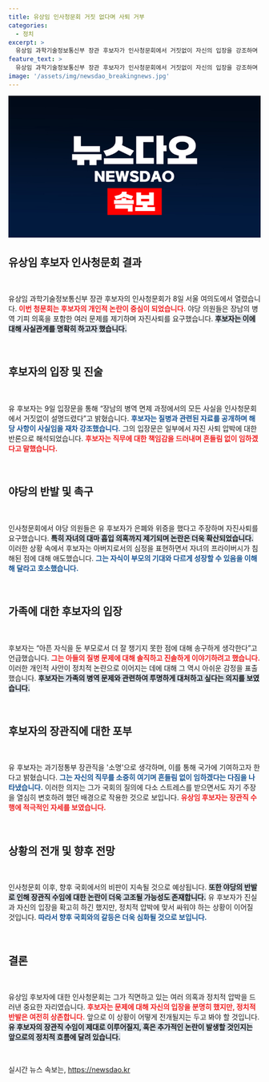 ```yaml
---
title: 유상임 인사청문회 거짓 없다며 사퇴 거부
categories:
  - 정치
excerpt: >
  유상임 과학기술정보통신부 장관 후보자가 인사청문회에서 거짓없이 자신의 입장을 강조하며 야권의 자진사퇴 압박에 강력히 반발했다. 후보자의 자녀 병역 기피 의혹과 개인적 사정이 곤혹스러운 상황 속에서, 그는 부모의 마음을 호소하며 직무 수행 의지를 드러냈다.
feature_text: >
  유상임 과학기술정보통신부 장관 후보자가 인사청문회에서 거짓없이 자신의 입장을 강조하며 야권의 자진사퇴 압박에 강력히 반발했다. 후보자의 자녀 병역 기피 의혹과 개인적 사정이 곤혹스러운 상황 속에서, 그는 부모의 마음을 호소하며 직무 수행 의지를 드러냈다.
image: '/assets/img/newsdao_breakingnews.jpg'
---
```


<p><img src="/assets/img/newsdao_breakingnews.jpg" alt="bookingtag 속보" /></p>

<h2 data-ke-size="size26">유상임 후보자 인사청문회 결과</h2>

<p data-ke-size="size16">&nbsp;</p>

<p>유상임 과학기술정보통신부 장관 후보자의 인사청문회가 8일 서울 여의도에서 열렸습니다. <b><span style="color: #ee2323;">이번 청문회는 후보자의 개인적 논란이 중심이 되었습니다.</span></b> 야당 의원들은 장남의 병역 기피 의혹을 포함한 여러 문제를 제기하며 자진사퇴를 요구했습니다. <b><span style="background-color: #21538527;">후보자는 이에 대해 사실관계를 명확히 하고자 했습니다.</span></b>  </p>

<p data-ke-size="size16">&nbsp;</p>

<h2 data-ke-size="size26">후보자의 입장 및 진술</h2>

<p data-ke-size="size16">&nbsp;</p>

<p>유 후보자는 9일 입장문을 통해 “장남의 병역 면제 과정에서의 모든 사실을 인사청문회에서 거짓없이 설명드렸다”고 밝혔습니다. <b><span style="color: #1a5490;">후보자는 질병과 관련된 자료를 공개하며 해당 사항이 사실임을 재차 강조했습니다.</span></b> 그의 입장문은 일부에서 자진 사퇴 압박에 대한 반론으로 해석되었습니다. <b><span style="color: #ee2323;">후보자는 직무에 대한 책임감을 드러내며 흔들림 없이 임하겠다고 말했습니다.</span></b>  </p>

<p data-ke-size="size16">&nbsp;</p>

<h2 data-ke-size="size26">야당의 반발 및 촉구</h2>

<p data-ke-size="size16">&nbsp;</p>

<p>인사청문회에서 야당 의원들은 유 후보자가 은폐와 위증을 했다고 주장하며 자진사퇴를 요구했습니다. <b><span style="background-color: #21538527;">특히 자녀의 대마 흡입 의혹까지 제기되며 논란은 더욱 확산되었습니다.</span></b> 이러한 상황 속에서 후보자는 아버지로서의 심정을 표현하면서 자녀의 프라이버시가 침해된 점에 대해 애도했습니다. <b><span style="color: #1a5490;">그는 자식이 부모의 기대와 다르게 성장할 수 있음을 이해해 달라고 호소했습니다.</span></b>  </p>

<p data-ke-size="size16">&nbsp;</p>

<h2 data-ke-size="size26">가족에 대한 후보자의 입장</h2>

<p data-ke-size="size16">&nbsp;</p>

<p>후보자는 “아픈 자식을 둔 부모로서 더 잘 챙기지 못한 점에 대해 송구하게 생각한다”고 언급했습니다. <b><span style="color: #ee2323;">그는 아들의 질병 문제에 대해 솔직하고 진솔하게 이야기하려고 했습니다.</span></b> 이러한 개인적 사안이 정치적 논란으로 이어지는 데에 대해 그 역시 아쉬운 감정을 표출했습니다. <b><span style="background-color: #21538527;">후보자는 가족의 병역 문제와 관련하여 투명하게 대처하고 싶다는 의지를 보였습니다.</span></b>  </p>

<p data-ke-size="size16">&nbsp;</p>

<h2 data-ke-size="size26">후보자의 장관직에 대한 포부</h2>

<p data-ke-size="size16">&nbsp;</p>

<p>유 후보자는 과기정통부 장관직을 '소명'으로 생각하며, 이를 통해 국가에 기여하고자 한다고 밝혔습니다. <b><span style="color: #1a5490;">그는 자신의 직무를 소중히 여기며 흔들림 없이 임하겠다는 다짐을 나타냈습니다.</span></b> 이러한 의지는 그가 국회의 질의에 다소 스트레스를 받으면서도 자기 주장을 열심히 변호하려 했던 배경으로 작용한 것으로 보입니다. <b><span style="color: #ee2323;">유상임 후보자는 장관직 수행에 적극적인 자세를 보였습니다.</span></b>  </p>

<p data-ke-size="size16">&nbsp;</p>

<h2 data-ke-size="size26">상황의 전개 및 향후 전망</h2>

<p data-ke-size="size16">&nbsp;</p>

<p>인사청문회 이후, 향후 국회에서의 비판이 지속될 것으로 예상됩니다. <b><span style="background-color: #21538527;">또한 야당의 반발로 인해 장관직 수임에 대한 논란이 더욱 고조될 가능성도 존재합니다.</span></b> 유 후보자가 진실과 자신의 입장을 확고히 하긴 했지만, 정치적 압박에 맞서 싸워야 하는 상황이 이어질 것입니다. <b><span style="color: #1a5490;">따라서 향후 국회와의 갈등은 더욱 심화될 것으로 보입니다.</span></b>  </p>

<p data-ke-size="size16">&nbsp;</p>

<h2 data-ke-size="size26">결론</h2>

<p data-ke-size="size16">&nbsp;</p>

<p>유상임 후보자에 대한 인사청문회는 그가 직면하고 있는 여러 의혹과 정치적 압박을 드러낸 중요한 자리였습니다. <b><span style="color: #ee2323;">후보자는 문제에 대해 자신의 입장을 분명히 했지만, 정치적 반발은 여전히 상존합니다.</span></b> 앞으로 이 상황이 어떻게 전개될지는 두고 봐야 할 것입니다. <b><span style="background-color: #21538527;">유 후보자의 장관직 수임이 제대로 이루어질지, 혹은 추가적인 논란이 발생할 것인지는 앞으로의 정치적 흐름에 달려 있습니다.</span></b>  </p>

<p data-ke-size="size16">&nbsp;</p>
실시간 뉴스 속보는, <a href="https://newsdao.kr" rel="dofollow">https://newsdao.kr</a>


